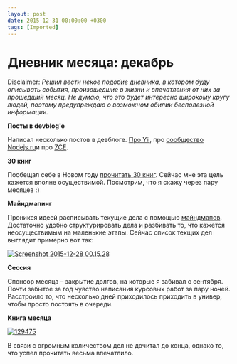 ```yaml
---
layout: post
date: 2015-12-31 00:00:00 +0300
tags: [Imported]
---
```

# Дневник месяца: декабрь

Disclaimer:
_Решил вести некое подобие дневника, в котором буду описывать события, произошедшие в жизни и впечатления от них за прошедший месяц. Не думаю, что это будет интересно широкому кругу людей, поэтому предупреждаю о возможном обилии бесполезной информации._

**Посты в devblog'e**

Написал несколько постов в девблоге. [Про Yii](http://dev.alexeyev.me/nodejs/2015/12/08/nodejs-ru.html), про [сообщество Nodejs.ru](http://dev.alexeyev.me/nodejs/2015/12/08/nodejs-ru.html)и про [ZCE](http://dev.alexeyev.me/php/2015/12/20/zce-guide.html).

**30 книг**

Пообещал себе в Новом году [прочитать 30 книг](https://blog.alexeyev.me/2015/12/30-books-2016/ "2016: 30 книг"). Сейчас мне эта цель кажется вполне осуществимой. Посмотрим, что я скажу через пару месяцев :)

**Майндмапинг**

Проникся идеей расписывать текущие дела с помощью [майндмапов](https://ru.wikipedia.org/wiki/%D0%94%D0%B8%D0%B0%D0%B3%D1%80%D0%B0%D0%BC%D0%BC%D0%B0_%D1%81%D0%B2%D1%8F%D0%B7%D0%B5%D0%B9). Достаточно удобно структурировать дела и разбивать то, что кажется неосуществимым на маленькие этапы. Сейчас список текщих дел выглядит примерно вот так:

[![Screenshot 2015-12-28 00.15.28](https://vlaim.s3.amazonaws.com/uploads/2015/12/Screenshot-2015-12-28-00.15.28.png)](https://vlaim.s3.amazonaws.com/uploads/2015/12/Screenshot-2015-12-28-00.15.28.png)

**Сессия**

Спонсор месяца – закрытие долгов, на которые я забивал с сентября. Почти забытое за год чувство написания курсовых работ за пару ночей. Расстроило то, что несколько дней приходилось приходить в универ, чтобы просто постоять в очереди.

**Книга месяца**

[![129475](https://vlaim.s3.amazonaws.com/uploads/2015/12/129475.jpg)](https://vlaim.s3.amazonaws.com/uploads/2015/12/129475.jpg)

В связи с огромным количеством дел не дочитал до конца, однако то, что успел прочитать весьма впечатлило.